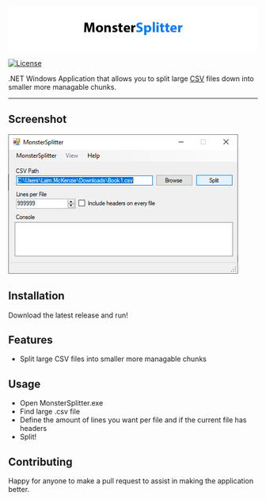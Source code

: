 <a href="http://github.com/goosetuv/monstersplitter"><img src="/images/monstersplitter-logo.png" title="monstersplitter" alt="MonsterSplitter Logo"></a>

[![License](http://img.shields.io/:license-mit-blue.svg?style=flat-square)](http://badges.mit-license.org)

.NET Windows Application that allows you to split large [CSV](https://en.wikipedia.org/wiki/Comma-separated_values) files down into smaller more managable chunks.

---

## Screenshot
<a href="http://github.com/goosetuv/monstersplitter"><img src="/images/screenshot-0.1.PNG" title="Monster Splitter 0.1" alt="Monster Splitter 0.1"></a>

## Installation

Download the latest release and run!

## Features

- Split large CSV files into smaller more managable chunks


## Usage

- Open MonsterSplitter.exe
- Find large .csv file
- Define the amount of lines you want per file and if the current file has headers
- Split!

## Contributing
Happy for anyone to make a pull request to assist in making the application better.
